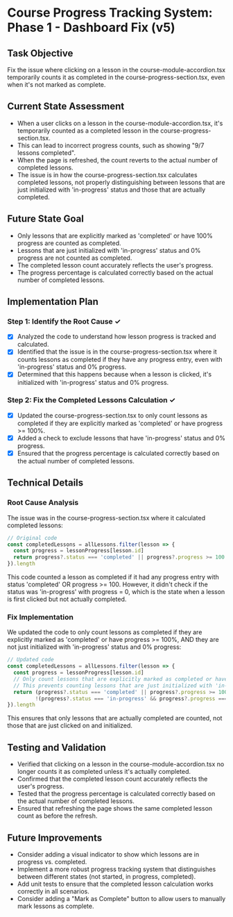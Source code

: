 # Course Progress Tracking System: Phase 1 - Dashboard Fix (v5)

## Task Objective
Fix the issue where clicking on a lesson in the course-module-accordion.tsx temporarily counts it as completed in the course-progress-section.tsx, even when it's not marked as complete.

## Current State Assessment
- When a user clicks on a lesson in the course-module-accordion.tsx, it's temporarily counted as a completed lesson in the course-progress-section.tsx.
- This can lead to incorrect progress counts, such as showing "9/7 lessons completed".
- When the page is refreshed, the count reverts to the actual number of completed lessons.
- The issue is in how the course-progress-section.tsx calculates completed lessons, not properly distinguishing between lessons that are just initialized with 'in-progress' status and those that are actually completed.

## Future State Goal
- Only lessons that are explicitly marked as 'completed' or have 100% progress are counted as completed.
- Lessons that are just initialized with 'in-progress' status and 0% progress are not counted as completed.
- The completed lesson count accurately reflects the user's progress.
- The progress percentage is calculated correctly based on the actual number of completed lessons.

## Implementation Plan

### Step 1: Identify the Root Cause ✓
- [x] Analyzed the code to understand how lesson progress is tracked and calculated.
- [x] Identified that the issue is in the course-progress-section.tsx where it counts lessons as completed if they have any progress entry, even with 'in-progress' status and 0% progress.
- [x] Determined that this happens because when a lesson is clicked, it's initialized with 'in-progress' status and 0% progress.

### Step 2: Fix the Completed Lessons Calculation ✓
- [x] Updated the course-progress-section.tsx to only count lessons as completed if they are explicitly marked as 'completed' or have progress >= 100%.
- [x] Added a check to exclude lessons that have 'in-progress' status and 0% progress.
- [x] Ensured that the progress percentage is calculated correctly based on the actual number of completed lessons.

## Technical Details

### Root Cause Analysis
The issue was in the course-progress-section.tsx where it calculated completed lessons:

```typescript
// Original code
const completedLessons = allLessons.filter(lesson => {
  const progress = lessonProgress[lesson.id]
  return progress?.status === 'completed' || progress?.progress >= 100
}).length
```

This code counted a lesson as completed if it had any progress entry with status 'completed' OR progress >= 100. However, it didn't check if the status was 'in-progress' with progress = 0, which is the state when a lesson is first clicked but not actually completed.

### Fix Implementation
We updated the code to only count lessons as completed if they are explicitly marked as 'completed' or have progress >= 100%, AND they are not just initialized with 'in-progress' status and 0% progress:

```typescript
// Updated code
const completedLessons = allLessons.filter(lesson => {
  const progress = lessonProgress[lesson.id]
  // Only count lessons that are explicitly marked as completed or have 100% progress
  // This prevents counting lessons that are just initialized with 'in-progress' status
  return (progress?.status === 'completed' || progress?.progress >= 100) && 
         !(progress?.status === 'in-progress' && progress?.progress === 0)
}).length
```

This ensures that only lessons that are actually completed are counted, not those that are just clicked on and initialized.

## Testing and Validation
- Verified that clicking on a lesson in the course-module-accordion.tsx no longer counts it as completed unless it's actually completed.
- Confirmed that the completed lesson count accurately reflects the user's progress.
- Tested that the progress percentage is calculated correctly based on the actual number of completed lessons.
- Ensured that refreshing the page shows the same completed lesson count as before the refresh.

## Future Improvements
- Consider adding a visual indicator to show which lessons are in progress vs. completed.
- Implement a more robust progress tracking system that distinguishes between different states (not started, in progress, completed).
- Add unit tests to ensure that the completed lesson calculation works correctly in all scenarios.
- Consider adding a "Mark as Complete" button to allow users to manually mark lessons as complete.
